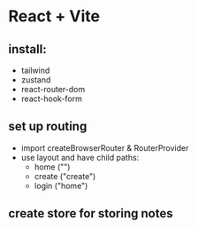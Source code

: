 # React + Vite

## install:

- tailwind
- zustand
- react-router-dom
- react-hook-form

## set up routing

- import createBrowserRouter & RouterProvider
- use layout and have child paths:
  - home ("")
  - create ("create")
  - login ("home")

## create store for storing notes
